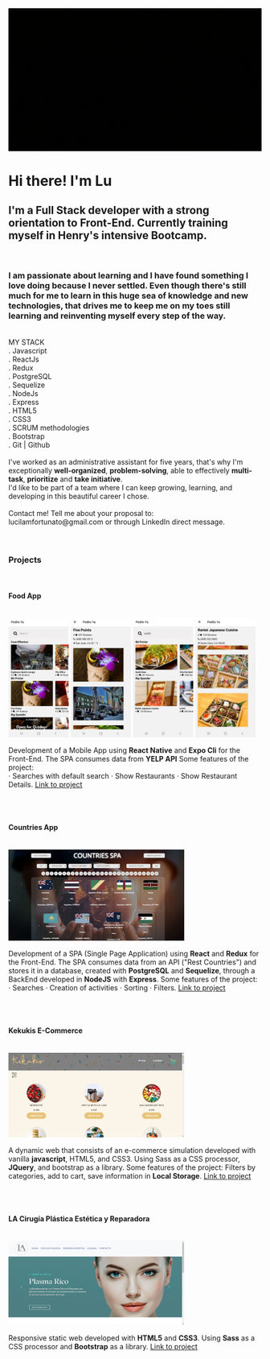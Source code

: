 <img src="./assets/gifFullStackDev.gif">

<h1>Hi there! I'm Lu</h1>
<h2>I'm a Full Stack developer with a strong orientation to Front-End. Currently training myself in Henry's intensive Bootcamp.</h2>
</br>
<h3>I am passionate about learning and I have found something I love doing because I never settled. Even though there's still much for me to learn in this huge sea of knowledge and new technologies, that drives me to keep me on my toes still learning and reinventing myself every step of the way.</h3>
</br>
MY STACK </br>
. Javascript</br>
. ReactJs</br>
. Redux</br>
. PostgreSQL</br>
. Sequelize</br>
. NodeJs</br>
. Express</br>
. HTML5</br>
. CSS3</br>
. SCRUM methodologies</br>
. Bootstrap</br>
. Git | Github</br>
</br>
I've worked as an administrative assistant for five years, that's why I'm exceptionally <strong>well-organized</strong>, <strong>problem-solving</strong>, able to effectively <strong>multi-task</strong>, <strong>prioritize</strong> and <strong>take initiative</strong>.
</br>
I'd like to be part of a team where I can keep growing, learning, and developing in this beautiful career I chose.
</br>
</br>
Contact me!
Tell me about your proposal to: </br>lucilamfortunato@gmail.com or through LinkedIn direct message.</br>
</br>
</br>
<h3>Projects</h3></br>

<h4>Food App</h4>
</br>
<img src="./assets/foodApp1.jpeg" width="120px">
<img src="./assets/foodApp.jpeg" width="120px">
<img src="./assets/foodApp3.jpeg" width="120px">
<img src="./assets/foodApp2.jpeg" width="120px">
<p>Development of a Mobile App using <strong>React Native</strong>
and <strong>Expo Cli</strong> for the Front-End. The SPA consumes data from <strong>YELP API</strong>
Some features of the project:</br>
· Searches with default search · Show Restaurants · Show Restaurant Details. <span><a href="https://github.com/lmfortunato/foodMobileApp">Link to project</a></span></p>
</br>
</br>


<h4>Countries App</h4>
</br>
<img src="./assets/countries.png" width="350px">
<p>Development of a SPA (Single Page Application) using <strong>React</strong>
and <strong>Redux</strong> for the Front-End. The SPA consumes data from an
API ("Rest Countries") and stores it in a database, created with
<strong>PostgreSQL</strong> and <strong>Sequelize</strong>, through a BackEnd developed in
<strong>NodeJS</strong> with <strong>Express</strong>.
Some features of the project:</br>
· Searches · Creation of activities · Sorting · Filters. <span><a href="https://github.com/lmfortunato/PI-Countries">Link to project</a></span></p>
</br>
</br>
<h4>Kekukis E-Commerce</h4>
</br>
<img src="./assets/Kekukis.png" width="350px">
<p>A dynamic web that consists of an e-commerce simulation developed with vanilla <strong>javascript</strong>, HTML5, and CSS3. Using Sass as a CSS processor, <strong>JQuery</strong>, and bootstrap as a library.
Some features of the project:
Filters by categories, add to cart, save information in <strong>Local Storage</strong>. <span><a href="https://github.com/lmfortunato/Kekukis_Ecommerce">Link to project</a></span></p>
</br>
</br>
<h4>LA Cirugía Plástica Estética y Reparadora</h4>
</br>
<img src="./assets/LA.png" width="350px">
<p>Responsive static web developed with <strong>HTML5</strong> and <strong>CSS3</strong>. Using <strong>Sass</strong> as a CSS processor and <strong>Bootstrap</strong> as a library. <span><a href="https://github.com/lmfortunato/LA_CirugiaPlastica">Link to project</a></span></p>
